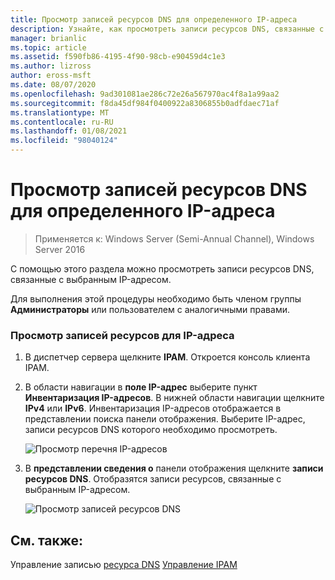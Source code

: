 ```yaml
---
title: Просмотр записей ресурсов DNS для определенного IP-адреса
description: Узнайте, как просмотреть записи ресурсов DNS, связанные с выбранным IP-адресом.
manager: brianlic
ms.topic: article
ms.assetid: f590fb86-4195-4f90-98cb-e90459d4c1e3
ms.author: lizross
author: eross-msft
ms.date: 08/07/2020
ms.openlocfilehash: 9ad301081ae286c72e26a567970ac4f8a1a99aa2
ms.sourcegitcommit: f8da45df984f0400922a8306855b0adfdaec71af
ms.translationtype: MT
ms.contentlocale: ru-RU
ms.lasthandoff: 01/08/2021
ms.locfileid: "98040124"
---
```

# <a name="view-dns-resource-records-for-a-specific-ip-address"></a>Просмотр записей ресурсов DNS для определенного IP-адреса

>Применяется к: Windows Server (Semi-Annual Channel), Windows Server 2016

С помощью этого раздела можно просмотреть записи ресурсов DNS, связанные с выбранным IP-адресом.

Для выполнения этой процедуры необходимо быть членом группы **Администраторы** или пользователем с аналогичными правами.

### <a name="to-view-resource-records-for-an-ip-address"></a>Просмотр записей ресурсов для IP-адреса

1.  В диспетчер сервера щелкните  **IPAM**. Откроется консоль клиента IPAM.

2.  В области навигации в **поле IP-адрес** выберите пункт **Инвентаризация IP-адресов**. В нижней области навигации щелкните **IPv4** или **IPv6**. Инвентаризация IP-адресов отображается в представлении поиска панели отображения. Выберите IP-адрес, записи ресурсов DNS которого необходимо просмотреть.

    ![Просмотр перечня IP-адресов](../../media/View-DNS-Resource-Records-for-a-Specific-IP-Address/ipam_IPInventory_01.jpg)

3.  В **представлении сведения о** панели отображения щелкните **записи ресурсов DNS**. Отобразятся записи ресурсов, связанные с выбранным IP-адресом.

    ![Просмотр записей ресурсов DNS](../../media/View-DNS-Resource-Records-for-a-Specific-IP-Address/ipam_IPInventory_02.jpg)

## <a name="see-also"></a>См. также:
Управление записью [ресурса DNS](DNS-Resource-Record-Management.md) 
 [Управление IPAM](Manage-IPAM.md)



